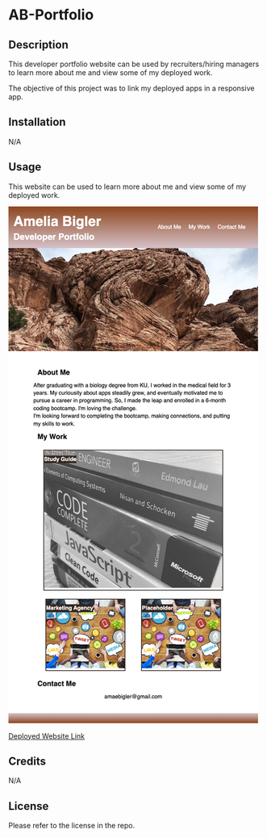 # AB-Portfolio

## Description

This developer portfolio website can be used by recruiters/hiring managers to learn more about me and view some of my deployed work.

The objective of this project was to link my deployed apps in a responsive app. 

## Installation

N/A

## Usage

This website can be used to learn more about me and view some of my deployed work.

![Website Screenshot](./assets/images/screenshot.png)

[Deployed Website Link](https://ameliabigler.github.io/AB-Portfolio/)

## Credits

N/A

## License

Please refer to the license in the repo.